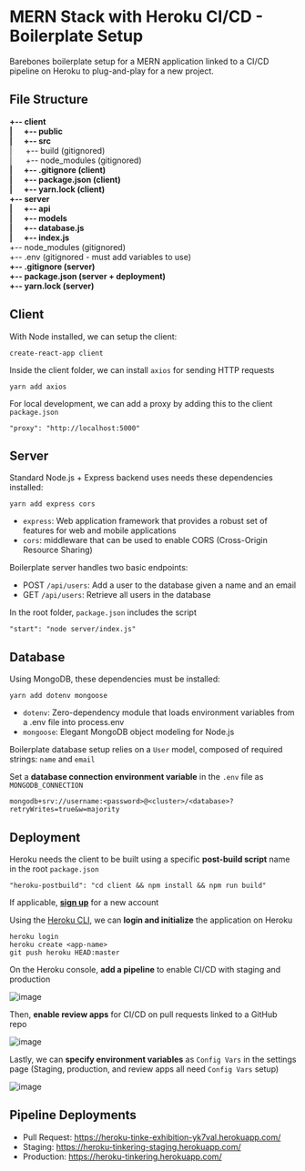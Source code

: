# MERN Stack with Heroku CI/CD - Boilerplate Setup

Barebones boilerplate setup for a MERN application linked to a CI/CD pipeline on Heroku to plug-and-play for a new project.

## File Structure

<b>+-- client<br/>
|&nbsp;&nbsp;&nbsp;&nbsp;&nbsp;&nbsp;+-- public<br/>
|&nbsp;&nbsp;&nbsp;&nbsp;&nbsp;&nbsp;+-- src<br/></b>
|&nbsp;&nbsp;&nbsp;&nbsp;&nbsp;&nbsp;+-- build (gitignored)<br/>
|&nbsp;&nbsp;&nbsp;&nbsp;&nbsp;&nbsp;+-- node_modules (gitignored)<br/>
<b>|&nbsp;&nbsp;&nbsp;&nbsp;&nbsp;&nbsp;+-- .gitignore (client)<br/>
|&nbsp;&nbsp;&nbsp;&nbsp;&nbsp;&nbsp;+-- package.json (client)<br/>
|&nbsp;&nbsp;&nbsp;&nbsp;&nbsp;&nbsp;+-- yarn.lock (client)<br/>
+-- server<br/>
|&nbsp;&nbsp;&nbsp;&nbsp;&nbsp;&nbsp;+-- api<br/>
|&nbsp;&nbsp;&nbsp;&nbsp;&nbsp;&nbsp;+-- models<br/>
|&nbsp;&nbsp;&nbsp;&nbsp;&nbsp;&nbsp;+-- database.js<br/>
|&nbsp;&nbsp;&nbsp;&nbsp;&nbsp;&nbsp;+-- index.js<br/></b>
+-- node_modules (gitignored)<br/>
+-- .env (gitignored - must add variables to use)<br/>
<b>+-- .gitignore (server)<br/>
+-- package.json (server + deployment)<br/>
+-- yarn.lock (server)<br/></b>

## Client

With Node installed, we can setup the client:
```
create-react-app client
```

Inside the client folder, we can install `axios` for sending HTTP requests
```
yarn add axios
```

For local development, we can add a proxy by adding this to the client `package.json`
```
"proxy": "http://localhost:5000"
```

## Server

Standard Node.js + Express backend uses needs these dependencies installed:
```
yarn add express cors
```

- `express`: Web application framework that provides a robust set of features for web and mobile applications
- `cors`: middleware that can be used to enable CORS (Cross-Origin Resource Sharing)

Boilerplate server handles two basic endpoints:
- POST `/api/users`: Add a user to the database given a name and an email
- GET `/api/users`: Retrieve all users in the database

In the root folder, `package.json` includes the script 
```
"start": "node server/index.js"
```

## Database

Using MongoDB, these dependencies must be installed:
```
yarn add dotenv mongoose
```

- `dotenv`: Zero-dependency module that loads environment variables from a .env file into process.env
- `mongoose`: Elegant MongoDB object modeling for Node.js 

Boilerplate database setup relies on a `User` model, composed of required strings: `name` and `email` 

Set a <b>database connection environment variable</b> in the `.env` file as `MONGODB_CONNECTION`
```
mongodb+srv://username:<password>@<cluster>/<database>?retryWrites=true&w=majority
```

## Deployment

Heroku needs the client to be built using a specific <b>post-build script</b> name in the root `package.json`
```
"heroku-postbuild": "cd client && npm install && npm run build"
```

If applicable, <b>[sign up](https://signup.heroku.com/)</b> for a new account

Using the [Heroku CLI](dashboard.heroku.com), we can <b>login and initialize</b> the application on Heroku

```
heroku login
heroku create <app-name>
git push heroku HEAD:master
```

On the Heroku console, <b>add a pipeline</b> to enable CI/CD with staging and production

![image](https://user-images.githubusercontent.com/25139382/119915463-6f74a300-bf17-11eb-9fe3-e58fdbf5db98.png)

Then, <b>enable review apps</b> for CI/CD on pull requests linked to a GitHub repo

![image](https://user-images.githubusercontent.com/25139382/119915522-8915ea80-bf17-11eb-8639-586c9f39b82e.png)

Lastly, we can <b>specify environment variables</b> as `Config Vars` in the settings page (Staging, production, and review apps all need `Config Vars` setup)

![image](https://user-images.githubusercontent.com/25139382/119913754-8f09cc80-bf13-11eb-9d28-45d6b6ea3af8.png)

## Pipeline Deployments

- Pull Request: https://heroku-tinke-exhibition-yk7val.herokuapp.com/
- Staging: https://heroku-tinkering-staging.herokuapp.com/
- Production: https://heroku-tinkering.herokuapp.com/
